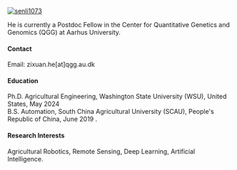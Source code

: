 

[![senli1073](https://img.shields.io/badge/senli1073-github-blue?logo=github)](https://github.com/senli1073)

He is currently a Postdoc Fellow in the Center for Quantitative Genetics and Genomics (QGG) at Aarhus University.

#### Contact

Email: zixuan.he[at]qgg.au.dk

#### Education
Ph.D. Agricultural Engineering, Washington State University (WSU), United States, May 2024 \
B.S. Automation, South China Agricultural University (SCAU), People's Republic of China, June 2019 .

#### Research Interests
Agricultural Robotics, Remote Sensing, Deep Learning, Artificial Intelligence.

